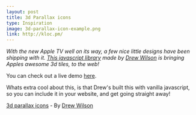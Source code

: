 ```yaml
---
layout: post
title: 3d Parallax icons
type: Inspiration
image: 3d-parallax-icon-example.png
link: http://kloc.pm/
---
```


_With the new Apple TV well on its way, a few nice little designs have been shipping with it. [This javascript library](https://github.com/drewwilson/atvImg) made by [Drew Wilson](http://drewwilson.com/) is bringing Apples awesome 3d tiles, to the web!_

You can check out a live demo [here](http://kloc.pm/).

Whats extra cool about this, is that Drew's built this with vanilla javascript, so you can include it in your website, and get going straight away!


[3d parallax icons](https://github.com/drewwilson/atvImg) - By [Drew Wilson](http://drewwilson.com/)
